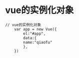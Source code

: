 # vue的实例化对象

```
// vue的实例化对象
    var app = new Vue({
        el:"#app",
        data:{
        name:"qiaofu"
        },   
    })
```

 

